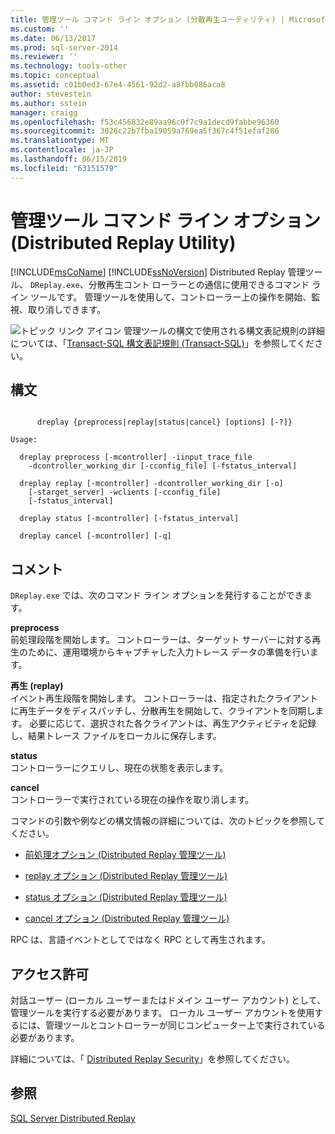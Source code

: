 ```yaml
---
title: 管理ツール コマンド ライン オプション (分散再生ユーティリティ) | Microsoft Docs
ms.custom: ''
ms.date: 06/13/2017
ms.prod: sql-server-2014
ms.reviewer: ''
ms.technology: tools-other
ms.topic: conceptual
ms.assetid: c01b0ed3-67e4-4561-92d2-a8fbb086aca8
author: stevestein
ms.author: sstein
manager: craigg
ms.openlocfilehash: f53c456832e89aa96c0f7c9a1decd9fabbe96360
ms.sourcegitcommit: 3026c22b7fba19059a769ea5f367c4f51efaf286
ms.translationtype: MT
ms.contentlocale: ja-JP
ms.lasthandoff: 06/15/2019
ms.locfileid: "63151579"
---
```

# <a name="administration-tool-command-line-options-distributed-replay-utility"></a>管理ツール コマンド ライン オプション (Distributed Replay Utility)
  [!INCLUDE[msCoName](../../includes/msconame-md.md)] [!INCLUDE[ssNoVersion](../../includes/ssnoversion-md.md)] Distributed Replay 管理ツール、 `DReplay.exe`、分散再生コント ローラーとの通信に使用できるコマンド ライン ツールです。 管理ツールを使用して、コントローラー上の操作を開始、監視、取り消しできます。  
  
 ![トピック リンク アイコン](../../database-engine/media/topic-link.gif "トピック リンク アイコン") 管理ツールの構文で使用される構文表記規則の詳細については、「[Transact-SQL 構文表記規則 &#40;Transact-SQL&#41;](/sql/t-sql/language-elements/transact-sql-syntax-conventions-transact-sql)」を参照してください。  
  
## <a name="syntax"></a>構文  
  
```  
  
      dreplay {preprocess|replay|status|cancel} [options] [-?]}  
  
Usage:  
  
  dreplay preprocess [-mcontroller] -iinput_trace_file  
    -dcontroller_working_dir [-cconfig_file] [-fstatus_interval]  
  
  dreplay replay [-mcontroller] -dcontroller_working_dir [-o]  
    [-starget_server] -wclients [-cconfig_file]  
    [-fstatus_interval]  
  
  dreplay status [-mcontroller] [-fstatus_interval]  
  
  dreplay cancel [-mcontroller] [-q]   
```  
  
## <a name="remarks"></a>コメント  
 `DReplay.exe` では、次のコマンド ライン オプションを発行することができます。  
  
 **preprocess**  
 前処理段階を開始します。 コントローラーは、ターゲット サーバーに対する再生のために、運用環境からキャプチャした入力トレース データの準備を行います。  
  
 **再生 (replay)**  
 イベント再生段階を開始します。 コントローラーは、指定されたクライアントに再生データをディスパッチし、分散再生を開始して、クライアントを同期します。 必要に応じて、選択された各クライアントは、再生アクティビティを記録し、結果トレース ファイルをローカルに保存します。  
  
 **status**  
 コントローラーにクエリし、現在の状態を表示します。  
  
 **cancel**  
 コントローラーで実行されている現在の操作を取り消します。  
  
 コマンドの引数や例などの構文情報の詳細については、次のトピックを参照してください。  
  
-   [前処理オプション &#40;Distributed Replay 管理ツール&#41;](preprocess-option-distributed-replay-administration-tool.md)  
  
-   [replay オプション &#40;Distributed Replay 管理ツール&#41;](replay-option-distributed-replay-administration-tool.md)  
  
-   [status オプション &#40;Distributed Replay 管理ツール&#41;](status-option-distributed-replay-administration-tool.md)  
  
-   [cancel オプション &#40;Distributed Replay 管理ツール&#41;](cancel-option-distributed-replay-administration-tool.md)  
  
 RPC は、言語イベントとしてではなく RPC として再生されます。  
  
## <a name="permissions"></a>アクセス許可  
 対話ユーザー (ローカル ユーザーまたはドメイン ユーザー アカウント) として、管理ツールを実行する必要があります。 ローカル ユーザー アカウントを使用するには、管理ツールとコントローラーが同じコンピューター上で実行されている必要があります。  
  
 詳細については、「 [Distributed Replay Security](distributed-replay-security.md)」を参照してください。  
  
## <a name="see-also"></a>参照  
 [SQL Server Distributed Replay](sql-server-distributed-replay.md)  
  
  
